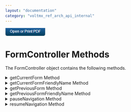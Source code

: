 ```yaml
---
layout: "documentation"
category: "voltmx_ref_arch_api_internal"
---
```

                        

[![](Resources/Images/pdf.png)](http://docs.voltmx.com/9_x_PDFs/iris/voltmx_ref_arch_ap_internali.pdf)


FormController Methods
======================

The FormController object contains the following methods.


<details close markdown="block"><summary>getCurrentForm Method</summary> 

* * *

Retrieves the name of the current form.

Syntax

getCurrentForm();

Parameters

None.

Return Values

Returns a string containing the name of the current form.

Example

{% highlight voltMx %}ver currentForm = this.getCurrentForm();
{% endhighlight %}

* * *

</details>
<details close markdown="block"><summary>getCurrentFormFriendlyName Method</summary> 

* * *

Retrieves the friendly name of the current form.

Syntax

getCurrentFormFriendlyName();

Parameters

None.

Return Values

Returns a string containing the friendly name of the current form.

Example

{% highlight voltMx %}ver currentFormFriendlyName= this.getCurrentFormFriendlyName();
{% endhighlight %}

* * *

</details>
<details close markdown="block"><summary>getPreviousForm Method</summary> 

* * *

Retrieves the name of the previous visible form.

Syntax

getPreviousForm();

Parameters

None.

Return Values

Returns a string containing the name of the previous visible form, or `null` if there is no previous visible form.

Example

{% highlight voltMx %}ver previousForm = this.getPreviousForm();
{% endhighlight %}

* * *

</details>
<details close markdown="block"><summary>getPreviousFormFriendlyName Method</summary> 

* * *

Retrieves the friendly name of the previous visible form.

Syntax

getPreviousFormFriendlyName();

Parameters

None.

Return Values

Returns a string containing the friendly name of the previous visible form, or `null` if there is no previous visible form.

Example

{% highlight voltMx %}ver previousFormFriendlyName = this.getPreviousFormFriendlyName();
{% endhighlight %}

* * *

</details>
<details close markdown="block"><summary>pauseNavigation Method</summary> 

* * *

Pauses when navigating from one form to another.

Syntax

pauseNavigation();

Parameters

None.

Return Values

None.

Remarks

Your app calls this method to pause when navigating from form to form and wait for tasks that need to be completed before the new form is shown. The only time your app can call this function is in the [onNavigate](FormController_Events.html#onNavigate) event callback handler function, which you must provide. If your app calls it anywhere else, it does nothing.

To resume navigation, your app must call the [resumeNavigation](#resumeNavigation) method.

Example

{% highlight voltMx %}onNavigate : function(context, isBackNavigation)
{
    this.context = context;
    this.pauseNavigation();
    voltmx.net.invokeServiceAsync(url, this.callback1);
}

callback1: function(result)
{
    this.resumeNavigation();
}
{% endhighlight %}

* * *

</details>
<details close markdown="block"><summary>resumeNavigation Method</summary> 

* * *

Resumes the process of navigating from form to form.

Syntax

resumeNavigation();

Parameters

None.

Return Values

None.

Remarks

When your app is navigating from form to form, it can pause the process of navigation by calling the [pauseNavigation](#pauseNavigation) method. After navigation has been paused, your app must call the `resumeNavigation` method to continue the navigation process and display the target form. If `pauseNavigation` has not been called, this method does nothing.

> **_Important:_** Failing to call `resumeNavigation` after your app has called `pauseNavigation` may result in your app locking up.

Example

{% highlight voltMx %}onNavigate : function(context, isBackNavigation)
{
    this.context = context;
    this.pauseNavigation();
    voltmx.net.invokeServiceAsync(url, this.callback1);
}

callback1: function(result)
{
    this.resumeNavigation();
}
{% endhighlight %}

* * *
